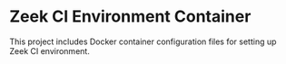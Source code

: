 # Zeek CI Environment Container

This project includes Docker container configuration files for setting up Zeek CI environment.
